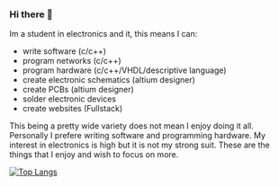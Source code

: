 ### Hi there 👋
Im a student in electronics and it, this means I can:
  - write software (c/c++)
  - program networks (c/c++)
  - program hardware (c/c++/VHDL/descriptive language)
  - create electronic schematics (altium designer)
  - create PCBs (altium designer)
  - solder electronic devices
  - create websites (Fullstack)

This being a pretty wide variety does not mean I enjoy doing it all. Personally I prefere writing software and programming hardware. My interest in electronics is high but it is not my strong suit. These are the things that I enjoy and wish to focus on more.

[![Top Langs](https://github-readme-stats.vercel.app/api/top-langs/?username=Sebbe743)](https://github.com/anuraghazra/github-readme-stats)

<!--
**Sebbe743/Sebbe743** is a ✨ _special_ ✨ repository because its `README.md` (this file) appears on your GitHub profile.

Here are some ideas to get you started:

- 🔭 I’m currently working on ...
- 🌱 I’m currently learning ...
- 👯 I’m looking to collaborate on ...
- 🤔 I’m looking for help with ...
- 💬 Ask me about ...
- 📫 How to reach me: ...
- 😄 Pronouns: ...
- ⚡ Fun fact: ...
-->
